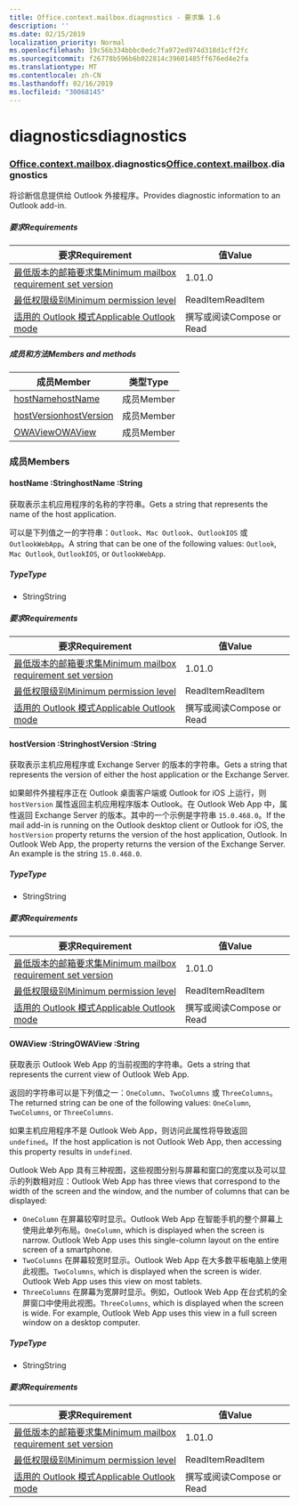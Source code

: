```yaml
---
title: Office.context.mailbox.diagnostics - 要求集 1.6
description: ''
ms.date: 02/15/2019
localization_priority: Normal
ms.openlocfilehash: 19c56b334bbbc0edc7fa972ed974d318d1cff2fc
ms.sourcegitcommit: f26778b596b6b022814c39601485ff676ed4e2fa
ms.translationtype: MT
ms.contentlocale: zh-CN
ms.lasthandoff: 02/16/2019
ms.locfileid: "30068145"
---
```

# <a name="diagnostics"></a><span data-ttu-id="b7639-102">diagnostics</span><span class="sxs-lookup"><span data-stu-id="b7639-102">diagnostics</span></span>

### <a name="officeofficemdcontextofficecontextmdmailboxofficecontextmailboxmddiagnostics"></a><span data-ttu-id="b7639-103">[Office](Office.md)[.context](Office.context.md)[.mailbox](Office.context.mailbox.md).diagnostics</span><span class="sxs-lookup"><span data-stu-id="b7639-103">[Office](Office.md)[.context](Office.context.md)[.mailbox](Office.context.mailbox.md).diagnostics</span></span>

<span data-ttu-id="b7639-104">将诊断信息提供给 Outlook 外接程序。</span><span class="sxs-lookup"><span data-stu-id="b7639-104">Provides diagnostic information to an Outlook add-in.</span></span>

##### <a name="requirements"></a><span data-ttu-id="b7639-105">要求</span><span class="sxs-lookup"><span data-stu-id="b7639-105">Requirements</span></span>

|<span data-ttu-id="b7639-106">要求</span><span class="sxs-lookup"><span data-stu-id="b7639-106">Requirement</span></span>| <span data-ttu-id="b7639-107">值</span><span class="sxs-lookup"><span data-stu-id="b7639-107">Value</span></span>|
|---|---|
|[<span data-ttu-id="b7639-108">最低版本的邮箱要求集</span><span class="sxs-lookup"><span data-stu-id="b7639-108">Minimum mailbox requirement set version</span></span>](/office/dev/add-ins/reference/requirement-sets/outlook-api-requirement-sets)| <span data-ttu-id="b7639-109">1.0</span><span class="sxs-lookup"><span data-stu-id="b7639-109">1.0</span></span>|
|[<span data-ttu-id="b7639-110">最低权限级别</span><span class="sxs-lookup"><span data-stu-id="b7639-110">Minimum permission level</span></span>](https://docs.microsoft.com/outlook/add-ins/understanding-outlook-add-in-permissions)| <span data-ttu-id="b7639-111">ReadItem</span><span class="sxs-lookup"><span data-stu-id="b7639-111">ReadItem</span></span>|
|[<span data-ttu-id="b7639-112">适用的 Outlook 模式</span><span class="sxs-lookup"><span data-stu-id="b7639-112">Applicable Outlook mode</span></span>](https://docs.microsoft.com/outlook/add-ins/#extension-points)| <span data-ttu-id="b7639-113">撰写或阅读</span><span class="sxs-lookup"><span data-stu-id="b7639-113">Compose or Read</span></span>|

##### <a name="members-and-methods"></a><span data-ttu-id="b7639-114">成员和方法</span><span class="sxs-lookup"><span data-stu-id="b7639-114">Members and methods</span></span>

| <span data-ttu-id="b7639-115">成员</span><span class="sxs-lookup"><span data-stu-id="b7639-115">Member</span></span> | <span data-ttu-id="b7639-116">类型</span><span class="sxs-lookup"><span data-stu-id="b7639-116">Type</span></span> |
|--------|------|
| [<span data-ttu-id="b7639-117">hostName</span><span class="sxs-lookup"><span data-stu-id="b7639-117">hostName</span></span>](#hostname-string) | <span data-ttu-id="b7639-118">成员</span><span class="sxs-lookup"><span data-stu-id="b7639-118">Member</span></span> |
| [<span data-ttu-id="b7639-119">hostVersion</span><span class="sxs-lookup"><span data-stu-id="b7639-119">hostVersion</span></span>](#hostversion-string) | <span data-ttu-id="b7639-120">成员</span><span class="sxs-lookup"><span data-stu-id="b7639-120">Member</span></span> |
| [<span data-ttu-id="b7639-121">OWAView</span><span class="sxs-lookup"><span data-stu-id="b7639-121">OWAView</span></span>](#owaview-string) | <span data-ttu-id="b7639-122">成员</span><span class="sxs-lookup"><span data-stu-id="b7639-122">Member</span></span> |

### <a name="members"></a><span data-ttu-id="b7639-123">成员</span><span class="sxs-lookup"><span data-stu-id="b7639-123">Members</span></span>

####  <a name="hostname-string"></a><span data-ttu-id="b7639-124">hostName :String</span><span class="sxs-lookup"><span data-stu-id="b7639-124">hostName :String</span></span>

<span data-ttu-id="b7639-125">获取表示主机应用程序的名称的字符串。</span><span class="sxs-lookup"><span data-stu-id="b7639-125">Gets a string that represents the name of the host application.</span></span>

<span data-ttu-id="b7639-126">可以是下列值之一的字符串：`Outlook`、`Mac Outlook`、`OutlookIOS` 或 `OutlookWebApp`。</span><span class="sxs-lookup"><span data-stu-id="b7639-126">A string that can be one of the following values: `Outlook`, `Mac Outlook`, `OutlookIOS`, or `OutlookWebApp`.</span></span>

##### <a name="type"></a><span data-ttu-id="b7639-127">Type</span><span class="sxs-lookup"><span data-stu-id="b7639-127">Type</span></span>

*   <span data-ttu-id="b7639-128">String</span><span class="sxs-lookup"><span data-stu-id="b7639-128">String</span></span>

##### <a name="requirements"></a><span data-ttu-id="b7639-129">要求</span><span class="sxs-lookup"><span data-stu-id="b7639-129">Requirements</span></span>

|<span data-ttu-id="b7639-130">要求</span><span class="sxs-lookup"><span data-stu-id="b7639-130">Requirement</span></span>| <span data-ttu-id="b7639-131">值</span><span class="sxs-lookup"><span data-stu-id="b7639-131">Value</span></span>|
|---|---|
|[<span data-ttu-id="b7639-132">最低版本的邮箱要求集</span><span class="sxs-lookup"><span data-stu-id="b7639-132">Minimum mailbox requirement set version</span></span>](/office/dev/add-ins/reference/requirement-sets/outlook-api-requirement-sets)| <span data-ttu-id="b7639-133">1.0</span><span class="sxs-lookup"><span data-stu-id="b7639-133">1.0</span></span>|
|[<span data-ttu-id="b7639-134">最低权限级别</span><span class="sxs-lookup"><span data-stu-id="b7639-134">Minimum permission level</span></span>](https://docs.microsoft.com/outlook/add-ins/understanding-outlook-add-in-permissions)| <span data-ttu-id="b7639-135">ReadItem</span><span class="sxs-lookup"><span data-stu-id="b7639-135">ReadItem</span></span>|
|[<span data-ttu-id="b7639-136">适用的 Outlook 模式</span><span class="sxs-lookup"><span data-stu-id="b7639-136">Applicable Outlook mode</span></span>](https://docs.microsoft.com/outlook/add-ins/#extension-points)| <span data-ttu-id="b7639-137">撰写或阅读</span><span class="sxs-lookup"><span data-stu-id="b7639-137">Compose or Read</span></span>|

####  <a name="hostversion-string"></a><span data-ttu-id="b7639-138">hostVersion :String</span><span class="sxs-lookup"><span data-stu-id="b7639-138">hostVersion :String</span></span>

<span data-ttu-id="b7639-139">获取表示主机应用程序或 Exchange Server 的版本的字符串。</span><span class="sxs-lookup"><span data-stu-id="b7639-139">Gets a string that represents the version of either the host application or the Exchange Server.</span></span>

<span data-ttu-id="b7639-p101">如果邮件外接程序正在 Outlook 桌面客户端或 Outlook for iOS 上运行，则 `hostVersion` 属性返回主机应用程序版本 Outlook。在 Outlook Web App 中，属性返回 Exchange Server 的版本。其中的一个示例是字符串 `15.0.468.0`。</span><span class="sxs-lookup"><span data-stu-id="b7639-p101">If the mail add-in is running on the Outlook desktop client or Outlook for iOS, the `hostVersion` property returns the version of the host application, Outlook. In Outlook Web App, the property returns the version of the Exchange Server. An example is the string `15.0.468.0`.</span></span>

##### <a name="type"></a><span data-ttu-id="b7639-143">Type</span><span class="sxs-lookup"><span data-stu-id="b7639-143">Type</span></span>

*   <span data-ttu-id="b7639-144">String</span><span class="sxs-lookup"><span data-stu-id="b7639-144">String</span></span>

##### <a name="requirements"></a><span data-ttu-id="b7639-145">要求</span><span class="sxs-lookup"><span data-stu-id="b7639-145">Requirements</span></span>

|<span data-ttu-id="b7639-146">要求</span><span class="sxs-lookup"><span data-stu-id="b7639-146">Requirement</span></span>| <span data-ttu-id="b7639-147">值</span><span class="sxs-lookup"><span data-stu-id="b7639-147">Value</span></span>|
|---|---|
|[<span data-ttu-id="b7639-148">最低版本的邮箱要求集</span><span class="sxs-lookup"><span data-stu-id="b7639-148">Minimum mailbox requirement set version</span></span>](/office/dev/add-ins/reference/requirement-sets/outlook-api-requirement-sets)| <span data-ttu-id="b7639-149">1.0</span><span class="sxs-lookup"><span data-stu-id="b7639-149">1.0</span></span>|
|[<span data-ttu-id="b7639-150">最低权限级别</span><span class="sxs-lookup"><span data-stu-id="b7639-150">Minimum permission level</span></span>](https://docs.microsoft.com/outlook/add-ins/understanding-outlook-add-in-permissions)| <span data-ttu-id="b7639-151">ReadItem</span><span class="sxs-lookup"><span data-stu-id="b7639-151">ReadItem</span></span>|
|[<span data-ttu-id="b7639-152">适用的 Outlook 模式</span><span class="sxs-lookup"><span data-stu-id="b7639-152">Applicable Outlook mode</span></span>](https://docs.microsoft.com/outlook/add-ins/#extension-points)| <span data-ttu-id="b7639-153">撰写或阅读</span><span class="sxs-lookup"><span data-stu-id="b7639-153">Compose or Read</span></span>|

####  <a name="owaview-string"></a><span data-ttu-id="b7639-154">OWAView :String</span><span class="sxs-lookup"><span data-stu-id="b7639-154">OWAView :String</span></span>

<span data-ttu-id="b7639-155">获取表示 Outlook Web App 的当前视图的字符串。</span><span class="sxs-lookup"><span data-stu-id="b7639-155">Gets a string that represents the current view of Outlook Web App.</span></span>

<span data-ttu-id="b7639-156">返回的字符串可以是下列值之一：`OneColumn`、`TwoColumns` 或 `ThreeColumns`。</span><span class="sxs-lookup"><span data-stu-id="b7639-156">The returned string can be one of the following values: `OneColumn`, `TwoColumns`, or `ThreeColumns`.</span></span>

<span data-ttu-id="b7639-157">如果主机应用程序不是 Outlook Web App，则访问此属性将导致返回 `undefined`。</span><span class="sxs-lookup"><span data-stu-id="b7639-157">If the host application is not Outlook Web App, then accessing this property results in `undefined`.</span></span>

<span data-ttu-id="b7639-158">Outlook Web App 具有三种视图，这些视图分别与屏幕和窗口的宽度以及可以显示的列数相对应：</span><span class="sxs-lookup"><span data-stu-id="b7639-158">Outlook Web App has three views that correspond to the width of the screen and the window, and the number of columns that can be displayed:</span></span>

*   <span data-ttu-id="b7639-p102">`OneColumn` 在屏幕较窄时显示。Outlook Web App 在智能手机的整个屏幕上使用此单列布局。</span><span class="sxs-lookup"><span data-stu-id="b7639-p102">`OneColumn`, which is displayed when the screen is narrow. Outlook Web App uses this single-column layout on the entire screen of a smartphone.</span></span>
*   <span data-ttu-id="b7639-p103">`TwoColumns` 在屏幕较宽时显示。Outlook Web App 在大多数平板电脑上使用此视图。</span><span class="sxs-lookup"><span data-stu-id="b7639-p103">`TwoColumns`, which is displayed when the screen is wider. Outlook Web App uses this view on most tablets.</span></span>
*   <span data-ttu-id="b7639-p104">`ThreeColumns` 在屏幕为宽屏时显示。例如，Outlook Web App 在台式机的全屏窗口中使用此视图。</span><span class="sxs-lookup"><span data-stu-id="b7639-p104">`ThreeColumns`, which is displayed when the screen is wide. For example, Outlook Web App uses this view in a full screen window on a desktop computer.</span></span>

##### <a name="type"></a><span data-ttu-id="b7639-165">Type</span><span class="sxs-lookup"><span data-stu-id="b7639-165">Type</span></span>

*   <span data-ttu-id="b7639-166">String</span><span class="sxs-lookup"><span data-stu-id="b7639-166">String</span></span>

##### <a name="requirements"></a><span data-ttu-id="b7639-167">要求</span><span class="sxs-lookup"><span data-stu-id="b7639-167">Requirements</span></span>

|<span data-ttu-id="b7639-168">要求</span><span class="sxs-lookup"><span data-stu-id="b7639-168">Requirement</span></span>| <span data-ttu-id="b7639-169">值</span><span class="sxs-lookup"><span data-stu-id="b7639-169">Value</span></span>|
|---|---|
|[<span data-ttu-id="b7639-170">最低版本的邮箱要求集</span><span class="sxs-lookup"><span data-stu-id="b7639-170">Minimum mailbox requirement set version</span></span>](/office/dev/add-ins/reference/requirement-sets/outlook-api-requirement-sets)| <span data-ttu-id="b7639-171">1.0</span><span class="sxs-lookup"><span data-stu-id="b7639-171">1.0</span></span>|
|[<span data-ttu-id="b7639-172">最低权限级别</span><span class="sxs-lookup"><span data-stu-id="b7639-172">Minimum permission level</span></span>](https://docs.microsoft.com/outlook/add-ins/understanding-outlook-add-in-permissions)| <span data-ttu-id="b7639-173">ReadItem</span><span class="sxs-lookup"><span data-stu-id="b7639-173">ReadItem</span></span>|
|[<span data-ttu-id="b7639-174">适用的 Outlook 模式</span><span class="sxs-lookup"><span data-stu-id="b7639-174">Applicable Outlook mode</span></span>](https://docs.microsoft.com/outlook/add-ins/#extension-points)| <span data-ttu-id="b7639-175">撰写或阅读</span><span class="sxs-lookup"><span data-stu-id="b7639-175">Compose or Read</span></span>|
